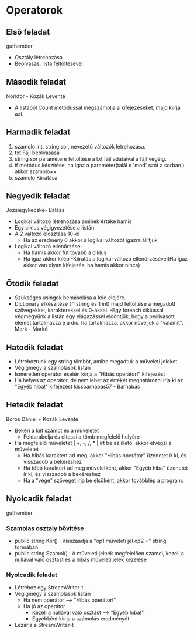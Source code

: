 # Operatorok
## Első feladat
guthember
  - Osztály létrehozása
  - Beolvasás, lista feltöltésével
## Második feladat
Norkfor - Kozák Levente
- A listából Count metódussal megszámolja a kifejezéseket, majd kiírja azt.
## Harmadik feladat
1. szamolo int, string sor, nevezetű változók létrehozása.
2. txt Fájl beolvasása
3. string sor paramétere feltöltése a txt fájl adataival a fájl végéig.
4.  if metódus készítése, ha igaz a paraméter(talál e 'mod' szót a sorban ) akkor szamolo++
5. szamolo Kiiratása 
## Negyedik feladat
Jozsiegykecske- Balázs
- Logikai változó létrehozása aminek értéke hamis
- Egy ciklus végigvezetése a listán
- A 2 változó elosztása 10-el
  - Ha az eredmény 0 akkor a logikai változót igazra állítjuk
- Logikai változó ellenőrzése:
  - Ha hamis akkor fut tovább a ciklus
  - Ha igaz akkor kilép 
-Kiiratás a logikai változó ellenőrzésével(Ha igaz akkor van olyan kifejezés, ha hamis akkor nincs)
## Ötödik feladat
- Szükséges usingok bemásolása a kód elejére.
- Dictionary elkészítése ( 1 string és 1 int) majd feltöltése a megadott szövegekkel, karakterekkel és 0-ákkal.
-Egy foreach ciklussal végmegyünk a listán egy elágazássel eldöntjük, hogy a beolvasott elemet tartalmazza e a dic. ha tartalmazza, akkor növeljük a "valamit".
Merk - Markó
## Hatodik feladat
- Létrehoztunk egy string tömböt, amibe megadtuk a műveleti jeleket
- Végigmegy a szamolasok listán 
- Ismeretlen operátor esetén kiírja a "Hibás operátor!" kifejezést
- Ha helyes az operátor, de nem lehet az értékét meghatározni írja ki az "Egyéb hiba!" kifejezést 
kissbarnabas57 - Barnabás
## Hetedik feladat
Boros Dániel + Kozák Levente
- Bekéri a két számot és a műveletet
  - Feldarabolja és elteszi a tömb megfelelő helyére
- Ha megfelelő műveletet | +, -, /, * | írt be az illető, akkor elvégzi a műveletet
  - Ha hibás karaktert ad meg, akkor "Hibás operátor" üzenetet ír ki, és visszadob a bekéréshez
  - Ha több karaktert ad meg műveletként, akkor "Egyéb hiba" üzenetet ír ki, és visszadob a bekéréshez
  - Ha a "vége" szöveget írja be elsőként, akkor továbblép a program.
## Nyolcadik feladat
guthember
### Szamolas osztaly bővítése
  - public string Kiir() : Visszaadja a "op1 műveleti jel op2 =" string formában
  - public string Szamol() : A műveleti jelnek megfelelően számol, kezeli a nullával való osztást és a hibás műveleti jelek kezelése
### Nyolcadik feladat
  - Létrehoz egy StreamWriter-t
  - Végigmegy a szamolasok listán
    - Ha nem operátor --> "Hibás operátor!" 
    - Ha jó az operátor
      - Kezeli a nullával való osztást --> "Egyéb hiba!"
      - Egyébként kiírja a számolás eredményét
  - Lezárja a StreamWriter-t
  
